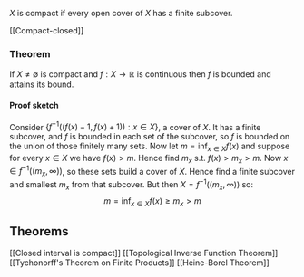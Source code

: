$X$ is compact if every open cover of $X$ has a finite subcover.

[[Compact-closed]]
### Theorem
If $X\neq\emptyset$ is compact and $f:X\to\mathbb R$ is continuous then $f$ is bounded and attains its bound.
#### Proof sketch
Consider $\{f^{-1}((f(x)-1,f(x)+1)):x\in X\}$, a cover of $X$. 
It has a finite subcover, 
and $f$ is bounded in each set of the subcover, 
so $f$ is bounded on the union of those finitely many sets.
Now let $m=\inf_{x\in X}f(x)$ and suppose for every $x\in X$ we have $f(x)>m$. 
Hence find $m_x$ s.t. $f(x)>m_x>m$. 
Now $x\in f^{-1}((m_x,\infty))$, 
so these sets build a cover of $X$.
Hence find a finite subcover and smallest $m_x$ from that subcover. 
But then $X=f^{-1}((m_{x},\infty))$ so:
$$
m=\inf_{x\in X}f(x)\geq m_x>m
$$
## Theorems 
[[Closed interval is compact]]
[[Topological Inverse Function Theorem]]
[[Tychonorff's Theorem on Finite Products]]
[[Heine-Borel Theorem]]